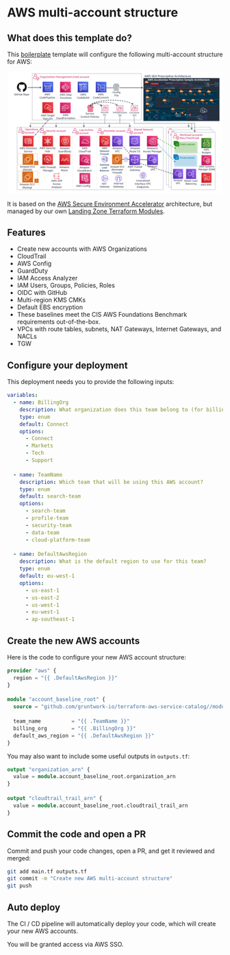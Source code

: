 # AWS multi-account structure

## What does this template do?

This [boilerplate](https://github.com/gruntwork-io/boilerplate) template will configure the following multi-account
structure for AWS:

![AWS multi-account structure](https://raw.githubusercontent.com/aws-samples/aws-secure-environment-accelerator/main/src/mkdocs/docs/operations/img/ASEA-high-level-architecture.png)

It is based on the [AWS Secure Environment Accelerator](https://github.com/aws-samples/aws-secure-environment-accelerator)
architecture, but managed by our own [Landing Zone Terraform Modules](https://github.com/gruntwork-io/terraform-aws-service-catalog/tree/master/modules/landingzone).

## Features

- Create new accounts with AWS Organizations
- CloudTrail
- AWS Config
- GuardDuty
- IAM Access Analyzer
- IAM Users, Groups, Policies, Roles
- OIDC with GitHub
- Multi-region KMS CMKs
- Default EBS encryption
- These baselines meet the CIS AWS Foundations Benchmark requirements out-of-the-box.
- VPCs with route tables, subnets, NAT Gateways, Internet Gateways, and NACLs
- TGW

## Configure your deployment

This deployment needs you to provide the following inputs:

```yaml (boilerplate::input)
variables:
  - name: BillingOrg
    description: What organization does this team belong to (for billing and tagging purposes)?
    type: enum
    default: Connect
    options:
      - Connect
      - Markets
      - Tech
      - Support

  - name: TeamName
    description: Which team that will be using this AWS account?
    type: enum
    default: search-team
    options:
      - search-team
      - profile-team
      - security-team
      - data-team
      - cloud-platform-team

  - name: DefaultAwsRegion
    description: What is the default region to use for this team?
    type: enum
    default: eu-west-1
    options:
      - us-east-1
      - us-east-2
      - us-west-1
      - eu-west-1
      - ap-southeast-1
```

## Create the new AWS accounts

Here is the code to configure your new AWS account structure:

```terraform (boilerplate::template: "root/_global/account-baseline-root/main.tf")
provider "aws" {
  region = "{{ .DefaultAwsRegion }}"
}

module "account_baseline_root" {
  source = "github.com/gruntwork-io/terraform-aws-service-catalog//modules/landingzone/account-baseline-root?ref=v0.3.1"

  team_name          = "{{ .TeamName }}"
  billing_org        = "{{ .BillingOrg }}"
  default_aws_region = "{{ .DefaultAwsRegion }}"
}
```

You may also want to include some useful outputs in `outputs.tf`:

```terraform (boilerplate::template: "root/_global/account-baseline-root/outputs.tf")
output "organization_arn" {
  value = module.account_baseline_root.organization_arn
}

output "cloudtrail_trail_arn" {
  value = module.account_baseline_root.cloudtrail_trail_arn
}
```

## Commit the code and open a PR

Commit and push your code changes, open a PR, and get it reviewed and merged:

```bash (boilerplate::executable)
git add main.tf outputs.tf
git commit -m "Create new AWS multi-account structure"
git push
```

## Auto deploy

The CI / CD pipeline will automatically deploy your code, which will create your new AWS accounts.

You will be granted access via AWS SSO. 